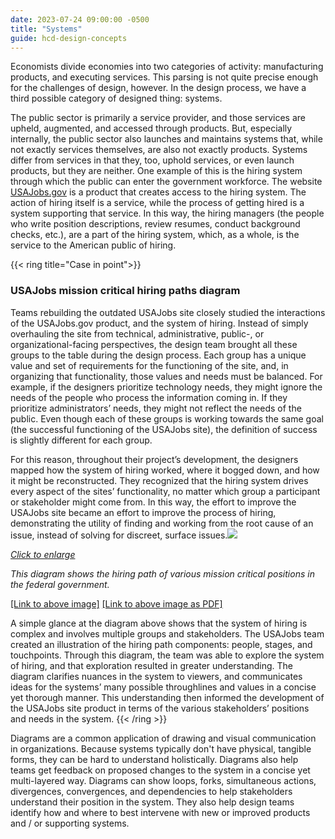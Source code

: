 ```yaml
---
date: 2023-07-24 09:00:00 -0500
title: "Systems"
guide: hcd-design-concepts
---
```


Economists divide economies into two categories of activity: manufacturing products, and executing services. This parsing is not quite precise enough for the challenges of design, however. In the design process, we have a third possible category of designed thing: systems.

The public sector is primarily a service provider, and those services are upheld, augmented, and accessed through products. But, especially internally, the public sector also launches and maintains systems that, while not exactly services themselves, are also not exactly products. Systems differ from services in that they, too, uphold services, or even launch products, but they are neither. One example of this is the hiring system through which the public can enter the government workforce. The website [USAJobs.gov](https://www.usajobs.gov/) is a product that creates access to the hiring system. The action of hiring itself is a service, while the process of getting hired is a system supporting that service. In this way, the hiring managers (the people who write position descriptions, review resumes, conduct background checks, etc.), are a part of the hiring system, which, as a whole, is the service to the American public of hiring.

{{< ring title="Case in point">}}
### USAJobs mission critical hiring paths diagram

Teams rebuilding the outdated USAJobs site closely studied the interactions of the USAJobs.gov product, and the system of hiring. Instead of simply overhauling the site from technical, administrative, public-, or organizational-facing perspectives, the design team brought all these groups to the table during the design process. Each group has a unique value and set of requirements for the functioning of the site, and, in organizing that functionality, those values and needs must be balanced. For example, if the designers prioritize technology needs, they might ignore the needs of the people who process the information coming in. If they prioritize administrators’ needs, they might not reflect the needs of the public. Even though each of these groups is working towards the same goal (the successful functioning of the USAJobs site), the definition of success is slightly different for each group.

For this reason, throughout their project’s development, the designers mapped how the system of hiring worked, where it bogged down, and how it might be reconstructed. They recognized that the hiring system drives every aspect of the sites’ functionality, no matter which group a participant or stakeholder might come from. In this way, the effort to improve the USAJobs site became an effort to improve the process of hiring, demonstrating the utility of finding and working from the root cause of an issue, instead of solving for discreet, surface issues.![](https://lh4.googleusercontent.com/59c925zZQE8iPJSPt-Ya-Zx78dbAhPQdCMU7jKsSgdy3mOIb_pd-jdN-4fYIhMcNEyj-J5OIj6Ighkyrqrlq8kF47v-unrtn1f3L_wQpMSfRWfBh1bEnpohAWyPCEKt1vdVMvSFlReqQ9bqo9QfdeTzNlsH5cDFPBLcz7guHwYJnRsEz6R3mc2OWnKygiQ)

[_Click to enlarge_](https://the-lab-at-opm.github.io/website/assets/img/lab/hcd-guide/design/ideation-usajobs_mco.pdf)

_This diagram shows the hiring path of various mission critical positions in the federal government._

[\[Link to above image\]](https://the-lab-at-opm.github.io/website/assets/img/lab/hcd-guide/design/ideation-usajobs_mco.png) [\[Link to above image as PDF\]](https://the-lab-at-opm.github.io/website/assets/img/lab/hcd-guide/design/ideation-usajobs_mco.pdf)

A simple glance at the diagram above shows that the system of hiring is complex and involves multiple groups and stakeholders. The USAJobs team created an illustration of the hiring path components: people, stages, and touchpoints. Through this diagram, the team was able to explore the system of hiring, and that exploration resulted in greater understanding. The diagram clarifies nuances in the system to viewers, and communicates ideas for the systems’ many possible throughlines and values in a concise yet thorough manner. This understanding then informed the development of the USAJobs site product in terms of the various stakeholders’ positions and needs in the system.
{{< /ring >}}

Diagrams are a common application of drawing and visual communication in organizations. Because systems typically don't have physical, tangible forms, they can be hard to understand holistically. Diagrams also help teams get feedback on proposed changes to the system in a concise yet multi-layered way. Diagrams can show loops, forks, simultaneous actions, divergences, convergences, and dependencies to help stakeholders understand their position in the system. They also help design teams identify how and where to best intervene with new or improved products and / or supporting systems.
